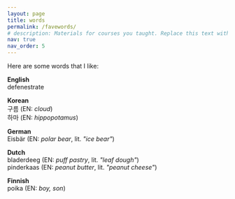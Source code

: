 ```yaml
---
layout: page
title: words
permalink: /favewords/
# description: Materials for courses you taught. Replace this text with your description.
nav: true
nav_order: 5
---
```


Here are some words that I like:

<!-- ENGLISH -->
<p>
<strong>English</strong><br>
defenestrate<br>

</p>

<!-- KOREAN -->
<p>
<strong>Korean</strong><br>
구름 (EN: <em>cloud</em>)<br>
하마 (EN: <em>hippopotamus</em>)<br>

</p>

<!-- GERMAN -->
<p>
<strong>German</strong><br>
Eisbär (EN: <em>polar bear</em>, lit. <em>"ice bear"</em>)<br>
</p>

<!-- DUTCH -->
<p>
<strong>Dutch</strong><br>
bladerdeeg (EN: <em>puff pastry</em>, lit. <em>"leaf dough"</em>)<br>
pinderkaas (EN: <em>peanut butter</em>, lit. <em>"peanut cheese"</em>)<br>

</p>

<!-- FINNISH -->
<p>
<strong>Finnish</strong><br>
poika (EN: <em>boy, son</em>)<br>

</p>